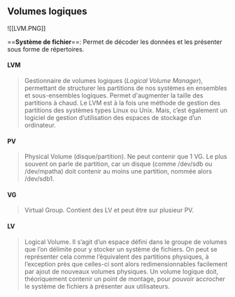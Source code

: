 ## Volumes logiques

![[LVM.PNG]]


==**Système de fichier**==: Permet de décoder les données et les présenter sous forme de répertoires.

#### LVM 

>Gestionnaire de volumes logiques (_Logical Volume Manager_), permettant de structurer les partitions de nos systèmes en ensembles et sous-ensembles logiques. Permet d'augmenter la taille des partitions à chaud. Le LVM est à la fois une méthode de gestion des partitions des systèmes types Linux ou Unix. Mais, c’est également un logiciel de gestion d’utilisation des espaces de stockage d’un ordinateur.

#### PV

>Physical Volume (disque/partition). Ne peut contenir que 1 VG. Le plus souvent on parle de partition, car un disque (comme /dev/sdb ou /dev/mpatha) doit contenir au moins une partition, nommée alors /dev/sdb1.

#### VG

>Virtual Group. Contient des LV et peut être sur plusieur PV.

#### LV

>Logical Volume. Il s’agit d’un espace défini dans le groupe de volumes que l’on délimite pour y stocker un système de fichiers. On peut se représenter cela comme l’équivalent des partitions physiques, à l’exception près que celles-ci sont alors redimensionnables facilement par ajout de nouveaux volumes physiques. Un volume logique doit, théoriquement contenir un point de montage, pour pouvoir accrocher le système de fichiers à présenter aux utilisateurs.
